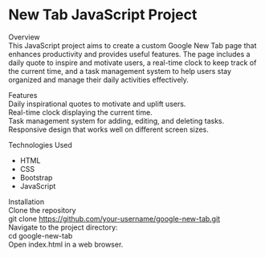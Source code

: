 <h1>New Tab JavaScript Project</h1>

Overview<br>
This JavaScript project aims to create a custom Google New Tab page that enhances productivity and provides useful features. The page includes a daily quote to inspire and motivate users, a real-time clock to keep track of the current time, and a task management system to help users stay organized and manage their daily activities effectively.


Features<br>
Daily inspirational quotes to motivate and uplift users.<br>
Real-time clock displaying the current time.<br>
Task management system for adding, editing, and deleting tasks.<br>
Responsive design that works well on different screen sizes.<br>

Technologies Used
- HTML
- CSS
- Bootstrap
- JavaScript


Installation<br>
Clone the repository<br>
git clone https://github.com/your-username/google-new-tab.git<br>
Navigate to the project directory:<br>
cd google-new-tab<br>
Open index.html in a web browser.<br>
